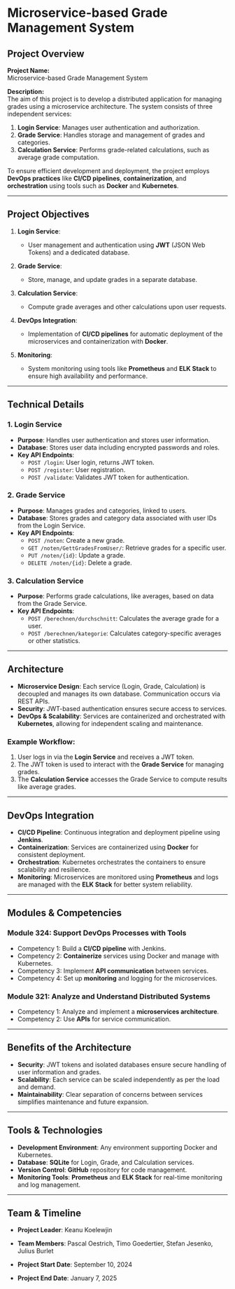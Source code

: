 # Microservice-based Grade Management System

## Project Overview

**Project Name:**  
Microservice-based Grade Management System

**Description:**  
The aim of this project is to develop a distributed application for managing grades using a microservice architecture. The system consists of three independent services:

1. **Login Service**: Manages user authentication and authorization.
2. **Grade Service**: Handles storage and management of grades and categories.
3. **Calculation Service**: Performs grade-related calculations, such as average grade computation.

To ensure efficient development and deployment, the project employs **DevOps practices** like **CI/CD pipelines**, **containerization**, and **orchestration** using tools such as **Docker** and **Kubernetes**.

---

## Project Objectives

1. **Login Service**: 
   - User management and authentication using **JWT** (JSON Web Tokens) and a dedicated database.

2. **Grade Service**: 
   - Store, manage, and update grades in a separate database.

3. **Calculation Service**: 
   - Compute grade averages and other calculations upon user requests.

4. **DevOps Integration**:
   - Implementation of **CI/CD pipelines** for automatic deployment of the microservices and containerization with **Docker**.

5. **Monitoring**:
   - System monitoring using tools like **Prometheus** and **ELK Stack** to ensure high availability and performance. 

---

## Technical Details

### 1. Login Service
- **Purpose**: Handles user authentication and stores user information.
- **Database**: Stores user data including encrypted passwords and roles.
- **Key API Endpoints**:
  - `POST /login`: User login, returns JWT token.
  - `POST /register`: User registration.
  - `POST /validate`: Validates JWT token for authentication.

### 2. Grade Service
- **Purpose**: Manages grades and categories, linked to users.
- **Database**: Stores grades and category data associated with user IDs from the Login Service.
- **Key API Endpoints**:
  - `POST /noten`: Create a new grade.
  - `GET /noten/GettGradesFromUser/`: Retrieve grades for a specific user.
  - `PUT /noten/{id}`: Update a grade.
  - `DELETE /noten/{id}`: Delete a grade.

### 3. Calculation Service
- **Purpose**: Performs grade calculations, like averages, based on data from the Grade Service.
- **Key API Endpoints**:
  - `POST /berechnen/durchschnitt`: Calculates the average grade for a user.
  - `POST /berechnen/kategorie`: Calculates category-specific averages or other statistics.

---

## Architecture

- **Microservice Design**: Each service (Login, Grade, Calculation) is decoupled and manages its own database. Communication occurs via REST APIs.
- **Security**: JWT-based authentication ensures secure access to services.
- **DevOps & Scalability**: Services are containerized and orchestrated with **Kubernetes**, allowing for independent scaling and maintenance.
  
### Example Workflow:
1. User logs in via the **Login Service** and receives a JWT token.
2. The JWT token is used to interact with the **Grade Service** for managing grades.
3. The **Calculation Service** accesses the Grade Service to compute results like average grades.

---

## DevOps Integration

- **CI/CD Pipeline**: Continuous integration and deployment pipeline using **Jenkins**.
- **Containerization**: Services are containerized using **Docker** for consistent deployment.
- **Orchestration**: Kubernetes orchestrates the containers to ensure scalability and resilience.
- **Monitoring**: Microservices are monitored using **Prometheus** and logs are managed with the **ELK Stack** for better system reliability.

---

## Modules & Competencies

### Module 324: Support DevOps Processes with Tools
- Competency 1: Build a **CI/CD pipeline** with Jenkins.
- Competency 2: **Containerize** services using Docker and manage with Kubernetes.
- Competency 3: Implement **API communication** between services.
- Competency 4: Set up **monitoring** and logging for the microservices.

### Module 321: Analyze and Understand Distributed Systems
- Competency 1: Analyze and implement a **microservices architecture**.
- Competency 2: Use **APIs** for service communication.

---

## Benefits of the Architecture
- **Security**: JWT tokens and isolated databases ensure secure handling of user information and grades.
- **Scalability**: Each service can be scaled independently as per the load and demand.
- **Maintainability**: Clear separation of concerns between services simplifies maintenance and future expansion.

---

## Tools & Technologies

- **Development Environment**: Any environment supporting Docker and Kubernetes.
- **Database**: **SQLite** for Login, Grade, and Calculation services.
- **Version Control**: **GitHub** repository for code management.
- **Monitoring Tools**: **Prometheus** and **ELK Stack** for real-time monitoring and log management.

---

## Team & Timeline

- **Project Leader**: Keanu Koelewjin  
- **Team Members**: Pascal Oestrich, Timo Goedertier, Stefan Jesenko, Julius Burlet

- **Project Start Date**: September 10, 2024  
- **Project End Date**: January 7, 2025  



